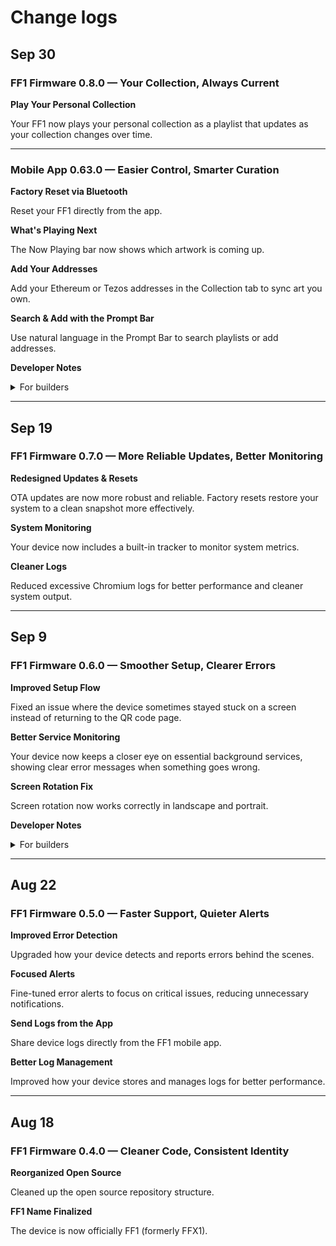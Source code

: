 # Change logs

## Sep 30

### FF1 Firmware 0.8.0 — Your Collection, Always Current

**Play Your Personal Collection**

Your FF1 now plays your personal collection as a playlist that updates as your collection changes over time.

---

### Mobile App 0.63.0 — Easier Control, Smarter Curation

**Factory Reset via Bluetooth**

Reset your FF1 directly from the app.

**What's Playing Next**

The Now Playing bar now shows which artwork is coming up.

**Add Your Addresses**

Add your Ethereum or Tezos addresses in the Collection tab to sync art you own.

**Search & Add with the Prompt Bar**

Use natural language in the Prompt Bar to search playlists or add addresses.

**Developer Notes** <details>
<summary>For builders</summary>

- QEMU build support (see QEMU instructions)
</details>

---

## Sep 19

### FF1 Firmware 0.7.0 — More Reliable Updates, Better Monitoring

**Redesigned Updates & Resets**

OTA updates are now more robust and reliable. Factory resets restore your system to a clean snapshot more effectively.

**System Monitoring**

Your device now includes a built-in tracker to monitor system metrics.

**Cleaner Logs**

Reduced excessive Chromium logs for better performance and cleaner system output.

---

## Sep 9

### FF1 Firmware 0.6.0 — Smoother Setup, Clearer Errors

**Improved Setup Flow**

Fixed an issue where the device sometimes stayed stuck on a screen instead of returning to the QR code page.

**Better Service Monitoring**

Your device now keeps a closer eye on essential background services, showing clear error messages when something goes wrong.

**Screen Rotation Fix**

Screen rotation now works correctly in landscape and portrait.

**Developer Notes** <details>
<summary>For builders</summary>

- Run FF1 firmware in QEMU for testing without physical hardware
</details>

---

## Aug 22

### FF1 Firmware 0.5.0 — Faster Support, Quieter Alerts

**Improved Error Detection**

Upgraded how your device detects and reports errors behind the scenes.

**Focused Alerts**

Fine-tuned error alerts to focus on critical issues, reducing unnecessary notifications.

**Send Logs from the App**

Share device logs directly from the FF1 mobile app.

**Better Log Management**

Improved how your device stores and manages logs for better performance.

---

## Aug 18

### FF1 Firmware 0.4.0 — Cleaner Code, Consistent Identity

**Reorganized Open Source**

Cleaned up the open source repository structure.

**FF1 Name Finalized**

The device is now officially FF1 (formerly FFX1).